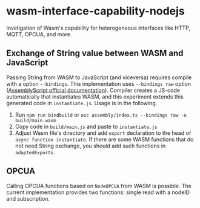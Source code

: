 # wasm-interface-capability-nodejs
Invetigation of Wasm's capability for heterogeneous interfaces like HTTP, MQTT, OPCUA, and more. 

## Exchange of String value between WASM and JavaScript
Passing String from WASM to JavaScript (and viceversa) requires compile with a option `--bindings`. This implementation uses `--bindings raw` option ([AssemblyScript official documentation](https://www.assemblyscript.org/compiler.html#compiler-options)). Compiler creates a JS-code automatically that instantiates WASM, and this experiment extends this generated code in `instantiate.js`. Usage is in the following.
1. Run `npm run bindbuild` or `asc assembly/index.ts --bindings raw -o build/main.wasm`
2. Copy code in `build/main.js` and paste to `instantiate.js`
3. Adjust Wasm file's directory and add `export` declaration  to the head of `async function instantiate`. If there are some WASM functions that do not need String exchange, you should add such functions in `adaptedExports`.

## OPCUA
Calling OPCUA functions based on `NodeOPCUA` from WASM is possible. The current implementation provides two functions: single read with a nodeID and subscription. 
